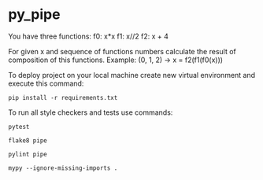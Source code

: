 # py_pipe

You have three functions:
f0: x*x
f1: x//2
f2: x + 4

For given x and sequence of functions numbers calculate the result of composition of this functions.
Example:
(0, 1, 2) -> x = f2(f1(f0(x)))

To deploy project on your local machine create new virtual environment and execute this command:

`pip install -r requirements.txt`

To run all style checkers and tests use commands:

`pytest `

`flake8 pipe`

`pylint pipe`

`mypy --ignore-missing-imports .`
